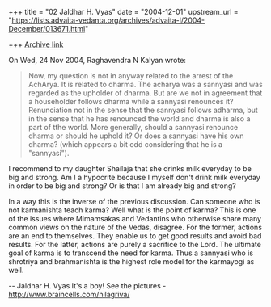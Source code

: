 +++
title = "02 Jaldhar H. Vyas"
date = "2004-12-01"
upstream_url = "https://lists.advaita-vedanta.org/archives/advaita-l/2004-December/013671.html"

+++
[Archive link](https://lists.advaita-vedanta.org/archives/advaita-l/2004-December/013671.html)

On Wed, 24 Nov 2004, Raghavendra N Kalyan wrote:

>  Now, my question is not in anyway related to the arrest of the AchArya.
> It is related to dharma. The acharya was a sannyasi and was regarded as
> the upholder of dharma. But are we not in agreement that a householder
> follows dharma while a sannyasi renounces it? Renunciation not in the
> sense that the sannyasi follows adharma, but in the sense that he has
> renounced the world and dharma is also a part of tthe world. More
> generally, should a sannyasi renounce dharma or should he uphold it? Or
> does a sannyasi have his own dharma? (which appears a bit odd
> considering that he is a "sannyasi").
>

I recommend to my daughter Shailaja that she drinks milk everyday to be
big and strong.  Am I a hypocrite because I myself don't drink milk
everyday in order to be big and strong?  Or is that I am already big and
strong?

In a way this is the inverse of the previous discussion.  Can someone who
is not karmanishta teach karma?  Well what is the point of karma?  This is
one of the issues where Mimamsakas and Vedantins who otherwise share many
common views on the nature of the Vedas, disagree.  For the former,
actions are an end to themselves.  They enable us to get good results and
avoid bad results.  For the latter, actions are purely a sacrifice to the
Lord.  The ultimate goal of karma is to transcend the need for karma.
Thus a sannyasi who is shrotriya and brahmanishta is the highest role
model for the karmayogi as well.

-- 
Jaldhar H. Vyas <jaldhar at braincells.com>
It's a boy! See the pictures - http://www.braincells.com/nilagriva/


